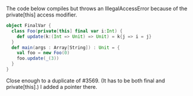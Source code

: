 The code below compiles but throws an IllegalAccessError because of the private[this] access modifier.

```scala
object FinalVar {
  class Foo(private[this] final var i:Int) {
    def update(k:(Int => Unit) => Unit) = k{j => i = j}
  }
  def main(args : Array[String]) : Unit = {
    val foo = new Foo(0)
    foo.update(_(3))
  }
}
```
Close enough to a duplicate of #3569.  (It has to be both final and private[this].) I added a pointer there.
